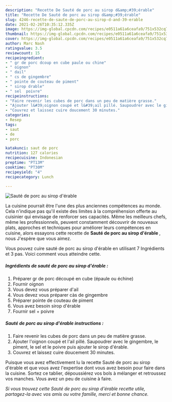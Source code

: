 ```yaml
---
description: "Recette De Sauté de porc au sirop d&amp;#39;érable"
title: "Recette De Sauté de porc au sirop d&amp;#39;érable"
slug: 4246-recette-de-saute-de-porc-au-sirop-d-and-39-erable
date: 2021-02-26T10:35:12.335Z
image: https://img-global.cpcdn.com/recipes/e0511a61a6ceafa9/751x532cq70/saute-de-porc-au-sirop-derable-photo-principale-de-la-recette.jpg
thumbnail: https://img-global.cpcdn.com/recipes/e0511a61a6ceafa9/751x532cq70/saute-de-porc-au-sirop-derable-photo-principale-de-la-recette.jpg
cover: https://img-global.cpcdn.com/recipes/e0511a61a6ceafa9/751x532cq70/saute-de-porc-au-sirop-derable-photo-principale-de-la-recette.jpg
author: Marc Nash
ratingvalue: 3.5
reviewcount: 15
recipeingredient:
- " gr de porc dcoup en cube paule ou chine"
- " oignon"
- " dail"
- " cs de gingembre"
- " pointe de couteau de piment"
- " sirop drable"
- " sel  poivre"
recipeinstructions:
- "Faire revenir les cubes de porc dans un peu de matière grasse."
- "Ajouter l&#39;oignon coupé et l&#39;ail pillé. Saupoudrer avec le gingembre, le piment, le sel et le poivre puis ajouter le sirop d&#39;érable."
- "Couvrez et laissez cuire doucement 30 minutes."
categories:
- Resep
tags:
- saut
- de
- porc

katakunci: saut de porc 
nutrition: 127 calories
recipecuisine: Indonesian
preptime: "PT13M"
cooktime: "PT30M"
recipeyield: "4"
recipecategory: Lunch

---
```



![Sauté de porc au sirop d&#39;érable](https://img-global.cpcdn.com/recipes/e0511a61a6ceafa9/751x532cq70/saute-de-porc-au-sirop-derable-photo-principale-de-la-recette.jpg)

La cuisine pourrait être l'une des plus anciennes compétences au monde. Cela n'indique pas qu'il existe des limites à la compréhension offerte au cuisinier qui envisage de renforcer ses capacités. Même les meilleurs chefs, même les professionnels, peuvent constamment découvrir de nouveaux plats, approches et techniques pour améliorer leurs compétences en cuisine, alors essayons cette recette de <strong> Sauté de porc au sirop d&#39;érable </strong>, nous J'espère que vous aimez.

<!--inarticleads1-->

Vous pouvez cuire sauté de porc au sirop d&#39;érable en utilisant 7 Ingrédients et 3 pas. Voici comment vous atteindre cette.

##### Ingrédients de sauté de porc au sirop d&#39;érable :

1. Préparer  gr de porc découpé en cube (épaule ou échine)
1. Fournir  oignon
1. Vous devez vous préparer  d&#39;ail
1. Vous devez vous préparer  càs de gingembre
1. Préparer  pointe de couteau de piment
1. Vous avez besoin  sirop d&#39;érable
1. Fournir  sel + poivre




<!--inarticleads2-->

##### Sauté de porc au sirop d&#39;érable instructions :

1. Faire revenir les cubes de porc dans un peu de matière grasse.
1. Ajouter l&#39;oignon coupé et l&#39;ail pillé. Saupoudrer avec le gingembre, le piment, le sel et le poivre puis ajouter le sirop d&#39;érable.
1. Couvrez et laissez cuire doucement 30 minutes.




<!--inarticleads1-->

<p>
Puisque vous avez effectivement lu la recette Sauté de porc au sirop d&#39;érable et que vous avez l'expertise dont vous avez besoin pour faire dans la cuisine. Sortez ce tablier, dépoussiérez vos bols à mélanger et retroussez vos manches. Vous avez un peu de cuisine à faire.
</p>

<p>
<i>Si vous trouvez cette Sauté de porc au sirop d&#39;érable recette utile, partagez-la avec vos amis ou votre famille, merci et bonne chance.</i>
</p>
